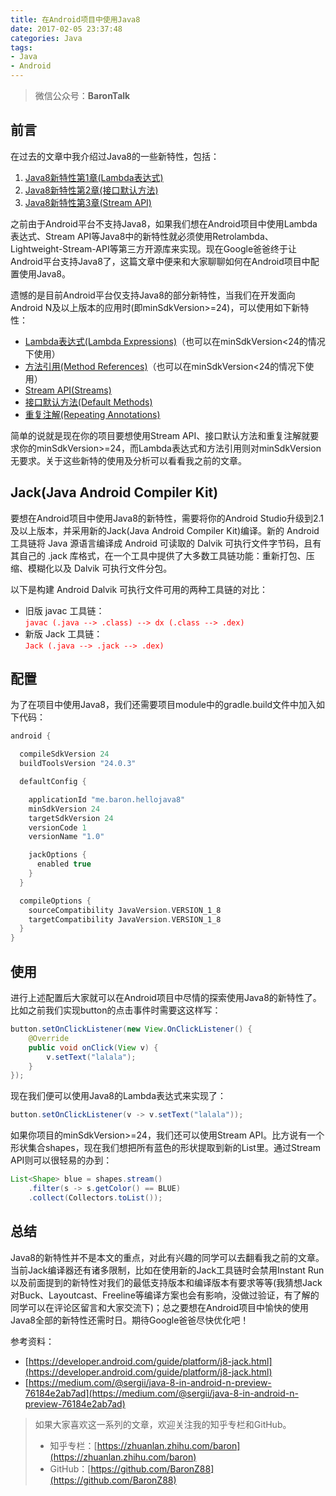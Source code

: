 ```yaml
---
title: 在Android项目中使用Java8
date: 2017-02-05 23:37:48
categories: Java
tags:
- Java
- Android
---
```


> 微信公众号：**BaronTalk**

## 前言

在过去的文章中我介绍过Java8的一些新特性，包括：

1. [Java8新特性第1章\(Lambda表达式\)](https://zhuanlan.zhihu.com/p/20540175)
2. [Java8新特性第2章\(接口默认方法\)](https://zhuanlan.zhihu.com/p/20540188)
3. [Java8新特性第3章\(Stream API\)](https://zhuanlan.zhihu.com/p/20540202)

之前由于Android平台不支持Java8，如果我们想在Android项目中使用Lambda表达式、Stream API等Java8中的新特性就必须使用Retrolambda、Lightweight-Stream-API等第三方开源库来实现。现在Google爸爸终于让Android平台支持Java8了，这篇文章中便来和大家聊聊如何在Android项目中配置使用Java8。

遗憾的是目前Android平台仅支持Java8的部分新特性，当我们在开发面向Android N及以上版本的应用时(即minSdkVersion>=24)，可以使用如下新特性：

<!-- more -->

* [Lambda表达式\(Lambda Expressions\)](https://docs.oracle.com/javase/tutorial/java/javaOO/lambdaexpressions.html)（也可以在minSdkVersion<24的情况下使用）
* [方法引用\(Method References\)](https://docs.oracle.com/javase/tutorial/java/javaOO/methodreferences.html)（也可以在minSdkVersion<24的情况下使用）
* [Stream API\(Streams\)](http://www.oracle.com/technetwork/articles/java/ma14-java-se-8-streams-2177646.html)
* [接口默认方法\(Default Methods\)](https://docs.oracle.com/javase/tutorial/java/IandI/defaultmethods.html)
* [重复注解\(Repeating Annotations\)](https://docs.oracle.com/javase/tutorial/java/annotations/repeating.html)

简单的说就是现在你的项目要想使用Stream API、接口默认方法和重复注解就要求你的minSdkVersion>=24，而Lambda表达式和方法引用则对minSdkVersion无要求。关于这些新特的使用及分析可以看看我之前的文章。

## Jack(Java Android Compiler Kit)

要想在Android项目中使用Java8的新特性，需要将你的Android Studio升级到2.1及以上版本，并采用新的Jack(Java Android Compiler Kit)编译。新的 Android 工具链将 Java 源语言编译成 Android 可读取的 Dalvik 可执行文件字节码，且有其自己的 .jack 库格式，在一个工具中提供了大多数工具链功能：重新打包、压缩、模糊化以及 Dalvik 可执行文件分包。

以下是构建 Android Dalvik 可执行文件可用的两种工具链的对比：

* 旧版 javac 工具链：  
  <font color="ff0000"> `javac (.java --> .class) --> dx (.class --> .dex)` </font>
* 新版 Jack 工具链：  
  <font color="ff0000"> `Jack (.java --> .jack --> .dex)` </font>

## 配置

为了在项目中使用Java8，我们还需要项目module中的gradle.build文件中加入如下代码：

```Groovy
android {

  compileSdkVersion 24
  buildToolsVersion "24.0.3"

  defaultConfig {

    applicationId "me.baron.hellojava8"
    minSdkVersion 24
    targetSdkVersion 24
    versionCode 1
    versionName "1.0"

    jackOptions {
      enabled true
    }
  }

  compileOptions {
    sourceCompatibility JavaVersion.VERSION_1_8
    targetCompatibility JavaVersion.VERSION_1_8
  }
}
```

## 使用

进行上述配置后大家就可以在Android项目中尽情的探索使用Java8的新特性了。比如之前我们实现button的点击事件时需要这这样写：

```java
button.setOnClickListener(new View.OnClickListener() {
    @Override
    public void onClick(View v) {
		v.setText("lalala");
   	}
});
```

现在我们便可以使用Java8的Lambda表达式来实现了：

```java
button.setOnClickListener(v -> v.setText("lalala"));
```

如果你项目的minSdkVersion>=24，我们还可以使用Stream API。比方说有一个形状集合shapes，现在我们想把所有蓝色的形状提取到新的List里。通过Stream API则可以很轻易的办到：

```java
List<Shape> blue = shapes.stream()
	.filter(s -> s.getColor() == BLUE)
	.collect(Collectors.toList());
```

## 总结

Java8的新特性并不是本文的重点，对此有兴趣的同学可以去翻看我之前的文章。当前Jack编译器还有诸多限制，比如在使用新的Jack工具链时会禁用Instant Run以及前面提到的新特性对我们的最低支持版本和编译版本有要求等等(我猜想Jack对Buck、Layoutcast、Freeline等编译方案也会有影响，没做过验证，有了解的同学可以在评论区留言和大家交流下)；总之要想在Android项目中愉快的使用Java8全部的新特性还需时日。期待Google爸爸尽快优化吧！

参考资料：
* [https://developer.android.com/guide/platform/j8-jack.html](https://developer.android.com/guide/platform/j8-jack.html)
* [https://medium.com/@sergii/java-8-in-android-n-preview-76184e2ab7ad](https://medium.com/@sergii/java-8-in-android-n-preview-76184e2ab7ad)


> 如果大家喜欢这一系列的文章，欢迎关注我的知乎专栏和GitHub。
>   
> * 知乎专栏：[https://zhuanlan.zhihu.com/baron](https://zhuanlan.zhihu.com/baron)  
> * GitHub：[https://github.com/BaronZ88](https://github.com/BaronZ88)
